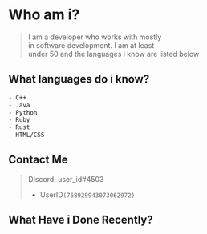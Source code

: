 # Who am i?

> I am a developer who works with mostly  
in software development. I am at least  
under 50 and the languages i know are listed below

## What languages do i know?

```bash
- C++
- Java
- Python
- Ruby
- Rust
- HTML/CSS
```

## Contact Me

> Discord: user_id#4503  
>
>- UserID```(768929943073062972)```

## What Have i Done Recently?

<!--TODO: Add wakatime-->